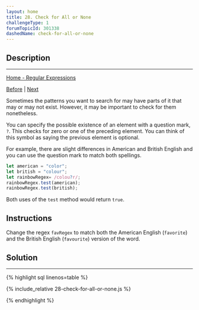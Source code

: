```yaml
---
layout: home
title: 28. Check for All or None
challengeType: 1
forumTopicId: 301338
dashedName: check-for-all-or-none
---
```


<div class="row">
<div class="columnStmt" markdown="1">

## Description
------

[Home - Regular Expressions](./README.md)

[Before](./27-specify-exact-number-of-matches.md)  | [Next](./29-positive-and-negative-lookahead.md) 

Sometimes the patterns you want to search for may have parts of it that may or may not exist. However, it may be important to check for them nonetheless.

You can specify the possible existence of an element with a question mark, `?`. This checks for zero or one of the preceding element. You can think of this symbol as saying the previous element is optional.

For example, there are slight differences in American and British English and you can use the question mark to match both spellings.

```js
let american = "color";
let british = "colour";
let rainbowRegex= /colou?r/;
rainbowRegex.test(american);
rainbowRegex.test(british);
```

Both uses of the `test` method would return `true`.

## Instructions 

Change the regex `favRegex` to match both the American English (`favorite`) and the British English (`favourite`) version of the word.

</div>
<div class="columnSol" markdown="1">

## Solution
------

{% highlight sql linenos=table %}

{% include_relative 28-check-for-all-or-none.js %}

{% endhighlight %}

</div>
</div>